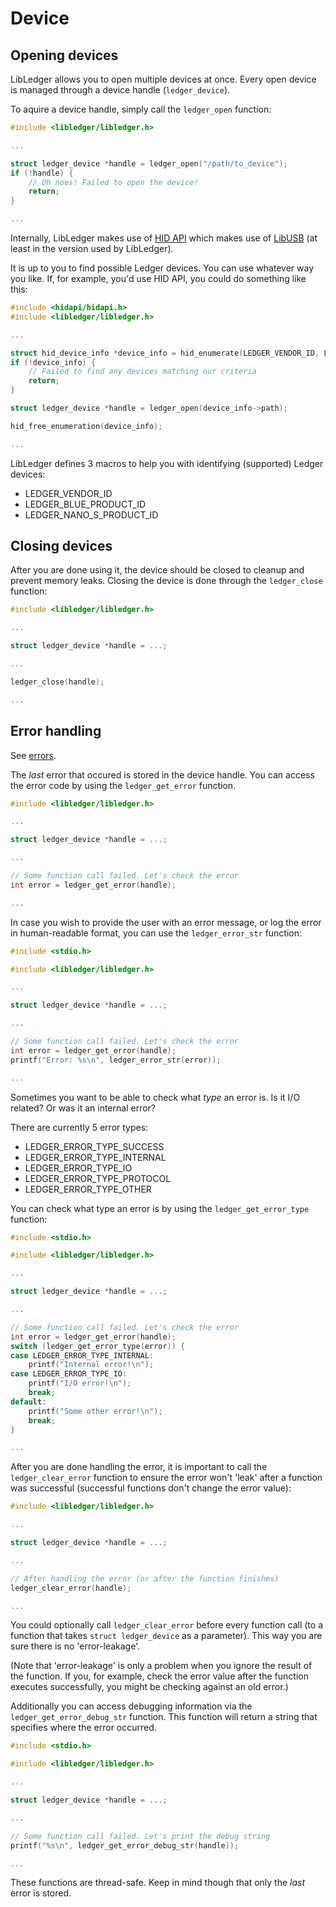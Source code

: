 # Device

## Opening devices

LibLedger allows you to open multiple devices at once. Every
open device is managed through a device handle (`ledger_device`).

To aquire a device handle, simply call the `ledger_open` function:

```C
#include <libledger/libledger.h>

...

struct ledger_device *handle = ledger_open("/path/to_device");
if (!handle) {
    // Oh noes! Failed to open the device!
    return;
}

...
```

Internally, LibLedger makes use of [HID API](http://www.signal11.us/oss/hidapi/)
which makes use of [LibUSB](http://libusb.info/) (at least in the version used by LibLedger).

It is up to you to find possible Ledger devices. You can use whatever way you like.
If, for example, you'd use HID API, you could do something like this:

```C
#include <hidapi/hidapi.h>
#include <libledger/libledger.h>

...

struct hid_device_info *device_info = hid_enumerate(LEDGER_VENDOR_ID, LEDGER_NANO_S_PRODUCT_ID);
if (!device_info) {
    // Failed to find any devices matching our criteria
    return;
}

struct ledger_device *handle = ledger_open(device_info->path);

hid_free_enumeration(device_info);

...
```

LibLedger defines 3 macros to help you with identifying (supported) Ledger devices:

- LEDGER_VENDOR_ID
- LEDGER_BLUE_PRODUCT_ID
- LEDGER_NANO_S_PRODUCT_ID

## Closing devices

After you are done using it, the device should be closed to cleanup and prevent memory leaks.
Closing the device is done through the `ledger_close` function:

```C
#include <libledger/libledger.h>

...

struct ledger_device *handle = ...;

...

ledger_close(handle);

...
```

## Error handling

See [errors](./errors.md).

The *last* error that occured is stored in the device handle. You can access the error code by using
the `ledger_get_error` function.

```C
#include <libledger/libledger.h>

...

struct ledger_device *handle = ...;

...

// Some function call failed. Let's check the error
int error = ledger_get_error(handle);

...
```

In case you wish to provide the user with an error message, or log the error in human-readable format,
you can use the `ledger_error_str` function:

```C
#include <stdio.h>

#include <libledger/libledger.h>

...

struct ledger_device *handle = ...;

...

// Some function call failed. Let's check the error
int error = ledger_get_error(handle);
printf("Error: %s\n", ledger_error_str(error));

...
```

Sometimes you want to be able to check what _type_ an error is. Is it I/O related? Or
was it an internal error?

There are currently 5 error types:

- LEDGER_ERROR_TYPE_SUCCESS
- LEDGER_ERROR_TYPE_INTERNAL
- LEDGER_ERROR_TYPE_IO
- LEDGER_ERROR_TYPE_PROTOCOL
- LEDGER_ERROR_TYPE_OTHER

You can check what type an error is by using the `ledger_get_error_type` function:

```C
#include <stdio.h>

#include <libledger/libledger.h>

...

struct ledger_device *handle = ...;

...

// Some function call failed. Let's check the error
int error = ledger_get_error(handle);
switch (ledger_get_error_type(error)) {
case LEDGER_ERROR_TYPE_INTERNAL:
    printf("Internal error!\n");
case LEDGER_ERROR_TYPE_IO:
    printf("I/O error!\n");
    break;
default:
    printf("Some other error!\n");
    break;
}

...
```

After you are done handling the error, it is important to call the `ledger_clear_error` function to
ensure the error won't 'leak' after a function was successful (successful functions don't change the
error value):

```C
#include <libledger/libledger.h>

...

struct ledger_device *handle = ...;

...

// After handling the error (or after the function finishes)
ledger_clear_error(handle);

...
```

You could optionally call `ledger_clear_error` before every function call (to a function that takes
`struct ledger_device` as a parameter). This way you are sure there is no 'error-leakage'.

(Note that 'error-leakage' is only a problem when you ignore the result of the function. If you,
for example, check the error value after the function executes successfully, you might
be checking against an old error.)

Additionally you can access debugging information via the `ledger_get_error_debug_str` function.
This function will return a string that specifies where the error occurred.

```C
#include <stdio.h>

#include <libledger/libledger.h>

...

struct ledger_device *handle = ...;

...

// Some function call failed. Let's print the debug string
printf("%s\n", ledger_get_error_debug_str(handle));

...
```

These functions are thread-safe. Keep in mind though that only the *last* error is stored.
